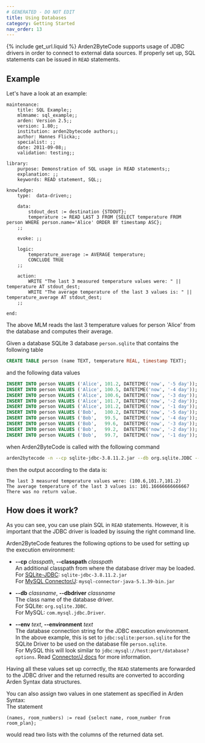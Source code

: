 ```yaml
---
# GENERATED - DO NOT EDIT
title: Using Databases
category: Getting Started
nav_order: 13
---
```

{% include get_url.liquid %}
Arden2ByteCode supports usage of JDBC drivers in order to connect to external data sources. If properly set up, SQL statements can be issued in `READ` statements.

## Example  
Let's have a look at an example:

```arden
maintenance:
	title: SQL Example;;
	mlmname: sql_example;;
	arden: Version 2.5;;
	version: 1.80;;
	institution: arden2bytecode authors;;
	author: Hannes Flicka;;
	specialist: ;;
	date: 2011-09-08;;
	validation: testing;;

library:
	purpose: Demonstration of SQL usage in READ statements;;
	explanation: ;;
	keywords: READ statement, SQL;;

knowledge:
	type:  data-driven;;

	data:
		stdout_dest := destination {STDOUT};
		temperature := READ LAST 3 FROM {SELECT temperature FROM person WHERE person.name='Alice' ORDER BY timestamp ASC};
	;;

	evoke: ;;

	logic:
		temperature_average := AVERAGE temperature;
		CONCLUDE TRUE
	;;

	action:
		WRITE "The last 3 measured temperature values were: " || temperature AT stdout_dest;
		WRITE "The average temperature of the last 3 values is: " || temperature_average AT stdout_dest;
	;;

end:
```

The above MLM reads the last 3 temperature values for person 'Alice' from the database and computes their average.  

Given a database SQLite 3 database `person.sqlite` that contains the following table

```sql
CREATE TABLE person (name TEXT, temperature REAL, timestamp TEXT);
```

and the following data values

```sql
INSERT INTO person VALUES ('Alice', 101.2, DATETIME('now', '-5 day'));
INSERT INTO person VALUES ('Alice', 100.5, DATETIME('now', '-4 day'));
INSERT INTO person VALUES ('Alice', 100.6, DATETIME('now', '-3 day'));
INSERT INTO person VALUES ('Alice', 101.7, DATETIME('now', '-2 day'));
INSERT INTO person VALUES ('Alice', 101.2, DATETIME('now', '-1 day'));
INSERT INTO person VALUES ('Bob',   100.2, DATETIME('now', '-5 day'));
INSERT INTO person VALUES ('Bob',   99.5,  DATETIME('now', '-4 day'));
INSERT INTO person VALUES ('Bob',   99.6,  DATETIME('now', '-3 day'));
INSERT INTO person VALUES ('Bob',   99.2,  DATETIME('now', '-2 day'));
INSERT INTO person VALUES ('Bob',   99.7,  DATETIME('now', '-1 day'));
```

when Arden2ByteCode is called with the following command

```bash
arden2bytecode -n --cp sqlite-jdbc-3.8.11.2.jar --db org.sqlite.JDBC --env jdbc:sqlite:person.sqlite -r sql-example.mlm
```

then the output according to the data is:

	The last 3 measured temperature values were: (100.6,101.7,101.2)
	The average temperature of the last 3 values is: 101.16666666666667
	There was no return value.

## How does it work?
As you can see, you can use plain SQL in `READ` statements. However, it is important that the JDBC driver is loaded by issuing the right command line.

Arden2ByteCode features the following options to be used for setting up the execution environment:

- **--cp** _classpath_, **--classpath** _classpath_  
An additional classpath from where the database driver may be loaded.  
For [SQLite-JDBC](https://github.com/xerial/sqlite-jdbc/releases): `sqlite-jdbc-3.8.11.2.jar`  
For [MySQL Connector/J](http://dev.mysql.com/downloads/connector/j/): `mysql-connector-java-5.1.39-bin.jar`

- **--db** _classname_, **--dbdriver** _classname_  
The class name of the database driver.  
For SQLite: `org.sqlite.JDBC`.  
For MySQL: `com.mysql.jdbc.Driver`.

- **--env** _text_, **--environment** _text_  
The database connection string for the JDBC execution environment.  
In the above example, this is set to `jdbc:sqlite:person.sqlite` for the SQLite Driver to be used on the database file `person.sqlite`.  
For MySQL this will look similar to `jdbc:mysql://host:port/database?options`. Read [Connector/J docs](https://dev.mysql.com/doc/connector-j/5.1/en/) for more information.

Having all these values set up correctly, the `READ` statements are forwarded to the JDBC driver and the returned results are converted to according Arden Syntax data structures.

You can also assign two values in one statement as specified in Arden Syntax:  
The statement

```arden
(names, room_numbers) := read {select name, room_number from room_plan};
```

would read two lists with the columns of the returned data set.

